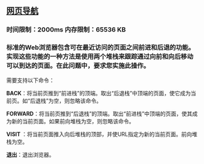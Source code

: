 ## [网页导航](https://zoj.pintia.cn/problem-sets/91827364500/problems/91827364560)

### 时间限制：2000ms 内存限制：65536 KB

### 标准的Web浏览器包含可在最近访问的页面之间前进和后退的功能。实现这些功能的一种方法是使用两个堆栈来跟踪通过向前和向后移动可以到达的页面。在此问题中，要求您实施此操作。
需要支持以下命令：

**BACK**：将当前页推到“前进栈”的顶端。取出“后退栈”中顶端的页面，使它成为当前页。如“后退栈”为空，则忽略该命令。

**FORWARD**：将当前页推到“后退栈”的顶端。取出“前进栈”中顶端的页面，使其成为新的当前页面。如果前向堆栈为空，则忽略该命令。

**VISIT <url>**：将当前页面推入向后堆栈的顶部，并使URL指定为新的当前页面。前向堆栈为空。

**退出**：退出浏览器。